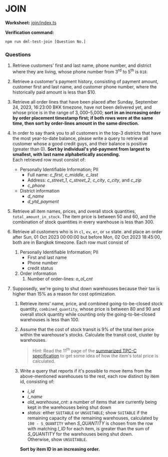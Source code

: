 # JOIN

**Worksheet:** [join/index.ts](/src/join/index.ts)

**Verification command:**

```sh
npm run dml-test-join [Question No.]
```

### Questions

1. Retrieve customers' first and last name, phone number, and district where they are living, whose phone number from 3<sup>rd</sup> to 5<sup>th</sup> is `018`.
2. Retrieve a customer's payment history, consisting of payment amount, customer first and last name, and customer phone number, where the historically paid amount is less than $10.
3. Retrieve all order lines that have been placed after Sunday, September 24, 2023, 16:23:00 BKK timezone, have not been delivered yet, and whose price is in the range of $3,000–$5,000; **sort in an increasing order by order placement timestamp first; if both rows were at the same time, then sort by order-lines amount in the same direction.**
4. In order to say thank you to all customers in the top-3 districts that have the most year-to-date balance, please write a query to retrieve all customer whose a good credit guys, and their balance is positive (greater than 0). **Sort by individual's ytd-payment from largest to smallest, with last name alphabetically ascending.**  
   Each retrieved row must consist of:
   - Personally Identifiable Information; PII
     - Full name: _c_first_, _c_middle_, _c_last_
     - Address: _c_street_1_, _c_street_2_, _c_city_, _c_city_, and _c_zip_
     - _c_phone_
   - District information
     - _d_name_
     - _d_ytd_payment_
5. Retrieve all item names, prices, and overall stock quantities, `total_amount_in_stock`. The item price is between 50 and 60, and the combination of stock quantities in every warehouse is less than 300.
6. Retrieve all customers who is in `cl`, `ev`, `er`, or `se` state. and place an order after Sun, 01 Oct 2023 00:00:00 but before Mon, 02 Oct 2023 18:45:00, both are in Bangkok timezone.
   Each row must consist of
   1. Personally Identifiable Information; PII
      - First and last name
      - Phone number
      - credit status
   2. Order information
      1. Number of order-lines: _o_ol_cnt_
7. Supposedly, we're going to shut down warehouses because their tax is higher than 15% as a reason for cost optimization.

   1. Retrieve items' name, price, and combined going-to-be-closed stock quantity, `combined_quantity`, whose price is between 80 and 90 and overall stock quantity while counting only the going-to-be-closed warehouses is less than 100.
   2. Assume that the cost of stock transit is 9% of the total item price within the warehouse's stocks. Calculate the transit cost, cluster by warehouses.
      > Hint: Read the 11<sup>th</sup> page of the [summarized TPC-C specification](https://github.com/CleverseAcademy/sql-exercise/blob/main/tpcc-schema-and-transaction.pdf) to get some idea of how the item's total price is calculated.
   3. Write a query that reports if it's possible to move items from the above-mentioned warehouses to the rest, each row distinct by item id, consisting of:

      - _i_id_
      - _i_name_
      - _old_warehouse_cnt_: a number of items that are currently being kept in the warehouses being shut down
      - _status_: either `SUITABLE` or `UNSUITABLE`; show `SUITABLE` if the remaining capacity of the remaining warehouses, calculated by `100 - S_QUANTITY` when _S_QUANTITY_ is chosen from the row with matching _I_ID_ for each item, is greater than the sum of _S_QUANTITY_ for the warehouses being shut down. <br/> Otherwise, show `UNSUITABLE`.

      **Sort by item ID in an increasing order.**
